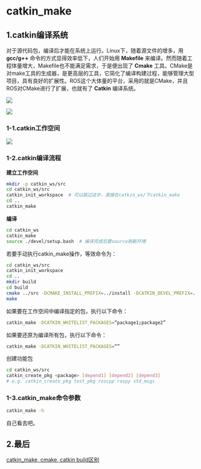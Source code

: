 # catkin_make

## 1.catkin编译系统

对于源代码包，编译后才能在系统上运行。Linux下，随着源文件的增多，用 **gcc/g++** 命令的方式显得效率低下，人们开始用 **Makefile** 来编译。然而随着工程体量增大，Makefile也不能满足需求，于是便出现了 **Cmake** 工具。CMake是对make工具的生成器，是更高层的工具，它简化了编译构建过程，能够管理大型项目，具有良好的扩展性。ROS这个大体量的平台，采用的就是CMake，并且ROS对CMake进行了扩展，也就有了 **Catkin** 编译系统。

![](https://jlu-ai-lab.oss-cn-beijing.aliyuncs.com/blog/catkin01.png)

![](https://jlu-ai-lab.oss-cn-beijing.aliyuncs.com/blog/catkin02.png)

### 1-1.catkin工作空间

![](https://jlu-ai-lab.oss-cn-beijing.aliyuncs.com/blog/catkin03.png)

### 1-2.catkin编译流程

**建立工作空间**

```bash
mkdir -p catkin_ws/src
cd catkin_ws/src
catkin_init_workspace  # 可以跳过这步，直接在catkin_ws/下catkin_make
cd ..
catkin_make
```

**编译**

```bash
cd catkin_ws
catkin_make
source ./devel/setup.bash  # 编译完成后要source刷新环境
```

若要手动执行catkin_make操作，等效命令为：

```bash
cd catkin_ws/src
catkin_init_workspace
cd ..
mkdir build
cd build
cmake ../src -DCMAKE_INSTALL_PREFIX=../install -DCATKIN_DEVEL_PREFIX=../devel
make
```

如果要在工作空间中编译指定的包，执行以下命令：

```bash
catkin_make -DCATKIN_WHITELIST_PACKAGES=“package1;package2”
```

如果要还原为编译所有包，执行以下命令：

```bash
catkin_make -DCATKIN_WHITELIST_PACKAGES=“”
```

创建功能包

```bash
cd catkin_ws/src
catkin_create_pkg <package> [depend1] [depend2] [depend3]
# e.g. catkin_create_pkg test_pkg roscpp rospy std_msgs
```

### 1-3.catkin_make命令参数

```bash
catkin_make -h
```

自己看去吧。

## 2.最后

[catkin_make, cmake, catkin build区别](https://blog.csdn.net/qq_23225073/article/details/102825545)